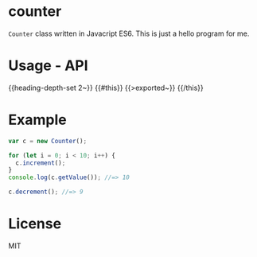 # counter

`Counter` class written in Javacript ES6. This is just a hello program for me.

# Usage - API

{{heading-depth-set 2~}}
{{#this}}
  {{>exported~}}
{{/this}}

# Example

```js
var c = new Counter();

for (let i = 0; i < 10; i++) {
  c.increment();
}
console.log(c.getValue()); //=> 10

c.decrement(); //=> 9
```

# License

MIT
